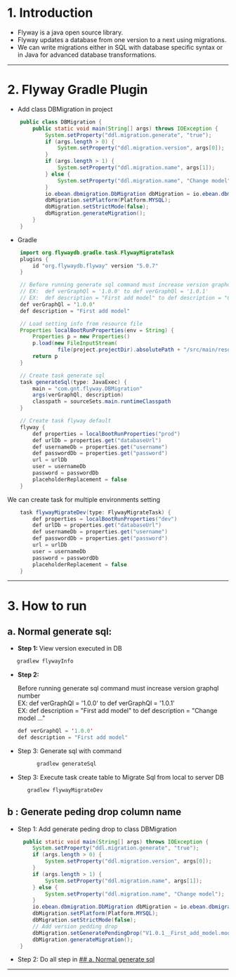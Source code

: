 # 1. Introduction
- Flyway is a java open source library.
- Flyway updates a database from one version to a next using migrations. 
- We can write migrations either in SQL with database specific syntax or in Java for advanced database transformations.
---
# 2. Flyway Gradle Plugin
- Add class DBMigration in project
```java
    public class DBMigration {
        public static void main(String[] args) throws IOException {
            System.setProperty("ddl.migration.generate", "true");
            if (args.length > 0) {
                System.setProperty("ddl.migration.version", args[0]);
            }
            if (args.length > 1) {
                System.setProperty("ddl.migration.name", args[1]);
            } else {
                System.setProperty("ddl.migration.name", "Change model");
            }
            io.ebean.dbmigration.DbMigration dbMigration = io.ebean.dbmigration.DbMigration.create();
            dbMigration.setPlatform(Platform.MYSQL);
            dbMigration.setStrictMode(false);
            dbMigration.generateMigration();
        }
    }
```
- Gradle

```java
    import org.flywaydb.gradle.task.FlywayMigrateTask
    plugins {
        id "org.flywaydb.flyway" version "5.0.7"
    }

```

```java 
    // Before running generate sql command must increase version graphql number 
    // EX:  def verGraphQl = '1.0.0' to def verGraphQl = '1.0.1' 
    // EX:  def description = "First add model" to def description = "Change model ..."
    def verGraphQl = '1.0.0'
    def description = "First add model"
```

```java
    // Load setting info from resource file
    Properties localBootRunProperties(env = String) {
        Properties p = new Properties()
        p.load(new FileInputStream(
                file(project.projectDir).absolutePath + "/src/main/resources/application-"+ env +".yml"))
        return p
    }
```
```java
    // Create task generate sql
    task generateSql(type: JavaExec) {
        main = "com.gnt.flyway.DBMigration"
        args(verGraphQl, description)
        classpath = sourceSets.main.runtimeClasspath
    }
```

```java
    // Create task flyway default
    flyway {
        def properties = localBootRunProperties("prod")
        def urlDb = properties.get("databaseUrl")
        def usernameDb = properties.get("username")
        def passwordDb = properties.get("password")
        url = urlDb
        user = usernameDb
        password = passwordDb
        placeholderReplacement = false
    }
```
We can create task for multiple environments setting
```java
    task flywayMigrateDev(type: FlywayMigrateTask) {
        def properties = localBootRunProperties("dev")
        def urlDb = properties.get("databaseUrl")
        def usernameDb = properties.get("username")
        def passwordDb = properties.get("password")
        url = urlDb
        user = usernameDb
        password = passwordDb
        placeholderReplacement = false
    }
```
---
# 3. How to run
## a. Normal generate sql:
- <b>Step 1: </b> View version executed in DB
```java
   gradlew flywayInfo
```
- <b> Step 2: </b>

     Before running generate sql command must increase version graphql number <br/>
     EX:  def verGraphQl = '1.0.0' to def verGraphQl = '1.0.1' <br/>
     EX:  def description = "First add model" to def description = "Change model ..."
     ```java
     def verGraphQl = '1.0.0'
     def description = "First add model"
     ```
- Step 3: Generate sql with command  
  ``` java
        gradlew generateSql
    ```
- Step 3: Execute task create table to Migrate Sql from local to server DB
     ``` java
        gradlew flywayMigrateDev
    ```
## b : Generate peding drop column name 

- Step 1: Add generate peding drop to  class DBMigration
```java
     public static void main(String[] args) throws IOException {
        System.setProperty("ddl.migration.generate", "true");
        if (args.length > 0) {
            System.setProperty("ddl.migration.version", args[0]);
        }
        if (args.length > 1) {
            System.setProperty("ddl.migration.name", args[1]);
        } else {
            System.setProperty("ddl.migration.name", "Change model");
        }
        io.ebean.dbmigration.DbMigration dbMigration = io.ebean.dbmigration.DbMigration.create();
        dbMigration.setPlatform(Platform.MYSQL);
        dbMigration.setStrictMode(false);
        // Add version pedding drop
        dbMigration.setGeneratePendingDrop("V1.0.1__First_add_model.model.xml");
        dbMigration.generateMigration();
    }
```
- Step 2: Do all step in [## a. Normal generate sql](#a-normal-generate-sql)
    
---
